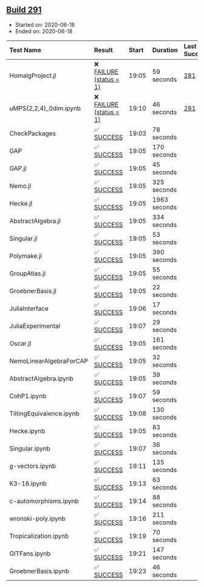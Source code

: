 ## [Build 291](https://oscarci.mathematik.uni-kl.de/job/oscar-stable/291/)

* Started on: 2020-06-18
* Ended on: 2020-06-18

| Test Name    | Result | Start | Duration | Last Success | First Failure |
|:-------------|:-------|:------|:---------|:-------------|:--------------|
| HomalgProject.jl | ❌ [FAILURE (status = 1)](https://oscarci.mathematik.uni-kl.de/job/oscar-stable/291/artifact/logs/build-291/HomalgProject.jl.log) | 19:05 | 59 seconds | [281](https://oscarci.mathematik.uni-kl.de/job/oscar-stable/281/) | [282](https://oscarci.mathematik.uni-kl.de/job/oscar-stable/282/) |
| uMPS(2,2,4)_0dim.ipynb | ❌ [FAILURE (status = 1)](https://oscarci.mathematik.uni-kl.de/job/oscar-stable/291/artifact/logs/build-291/uMPS-2-2-4-_0dim.ipynb.log) | 19:10 | 46 seconds | [281](https://oscarci.mathematik.uni-kl.de/job/oscar-stable/281/) | [282](https://oscarci.mathematik.uni-kl.de/job/oscar-stable/282/) |
| CheckPackages | ✅ [SUCCESS](https://oscarci.mathematik.uni-kl.de/job/oscar-stable/291/artifact/logs/build-291/CheckPackages.log) | 19:03 | 78 seconds |  |  |
| GAP | ✅ [SUCCESS](https://oscarci.mathematik.uni-kl.de/job/oscar-stable/291/artifact/logs/build-291/GAP.log) | 19:05 | 170 seconds |  |  |
| GAP.jl | ✅ [SUCCESS](https://oscarci.mathematik.uni-kl.de/job/oscar-stable/291/artifact/logs/build-291/GAP.jl.log) | 19:05 | 45 seconds |  |  |
| Nemo.jl | ✅ [SUCCESS](https://oscarci.mathematik.uni-kl.de/job/oscar-stable/291/artifact/logs/build-291/Nemo.jl.log) | 19:05 | 325 seconds |  |  |
| Hecke.jl | ✅ [SUCCESS](https://oscarci.mathematik.uni-kl.de/job/oscar-stable/291/artifact/logs/build-291/Hecke.jl.log) | 19:05 | 1963 seconds |  |  |
| AbstractAlgebra.jl | ✅ [SUCCESS](https://oscarci.mathematik.uni-kl.de/job/oscar-stable/291/artifact/logs/build-291/AbstractAlgebra.jl.log) | 19:05 | 334 seconds |  |  |
| Singular.jl | ✅ [SUCCESS](https://oscarci.mathematik.uni-kl.de/job/oscar-stable/291/artifact/logs/build-291/Singular.jl.log) | 19:05 | 53 seconds |  |  |
| Polymake.jl | ✅ [SUCCESS](https://oscarci.mathematik.uni-kl.de/job/oscar-stable/291/artifact/logs/build-291/Polymake.jl.log) | 19:05 | 390 seconds |  |  |
| GroupAtlas.jl | ✅ [SUCCESS](https://oscarci.mathematik.uni-kl.de/job/oscar-stable/291/artifact/logs/build-291/GroupAtlas.jl.log) | 19:05 | 55 seconds |  |  |
| GroebnerBasis.jl | ✅ [SUCCESS](https://oscarci.mathematik.uni-kl.de/job/oscar-stable/291/artifact/logs/build-291/GroebnerBasis.jl.log) | 19:05 | 22 seconds |  |  |
| JuliaInterface | ✅ [SUCCESS](https://oscarci.mathematik.uni-kl.de/job/oscar-stable/291/artifact/logs/build-291/JuliaInterface.log) | 19:06 | 17 seconds |  |  |
| JuliaExperimental | ✅ [SUCCESS](https://oscarci.mathematik.uni-kl.de/job/oscar-stable/291/artifact/logs/build-291/JuliaExperimental.log) | 19:07 | 29 seconds |  |  |
| Oscar.jl | ✅ [SUCCESS](https://oscarci.mathematik.uni-kl.de/job/oscar-stable/291/artifact/logs/build-291/Oscar.jl.log) | 19:05 | 161 seconds |  |  |
| NemoLinearAlgebraForCAP | ✅ [SUCCESS](https://oscarci.mathematik.uni-kl.de/job/oscar-stable/291/artifact/logs/build-291/NemoLinearAlgebraForCAP.log) | 19:05 | 32 seconds |  |  |
| AbstractAlgebra.ipynb | ✅ [SUCCESS](https://oscarci.mathematik.uni-kl.de/job/oscar-stable/291/artifact/logs/build-291/AbstractAlgebra.ipynb.log) | 19:05 | 39 seconds |  |  |
| CohP1.ipynb | ✅ [SUCCESS](https://oscarci.mathematik.uni-kl.de/job/oscar-stable/291/artifact/logs/build-291/CohP1.ipynb.log) | 19:07 | 59 seconds |  |  |
| TiltingEquivalence.ipynb | ✅ [SUCCESS](https://oscarci.mathematik.uni-kl.de/job/oscar-stable/291/artifact/logs/build-291/TiltingEquivalence.ipynb.log) | 19:08 | 130 seconds |  |  |
| Hecke.ipynb | ✅ [SUCCESS](https://oscarci.mathematik.uni-kl.de/job/oscar-stable/291/artifact/logs/build-291/Hecke.ipynb.log) | 19:05 | 83 seconds |  |  |
| Singular.ipynb | ✅ [SUCCESS](https://oscarci.mathematik.uni-kl.de/job/oscar-stable/291/artifact/logs/build-291/Singular.ipynb.log) | 19:07 | 36 seconds |  |  |
| g-vectors.ipynb | ✅ [SUCCESS](https://oscarci.mathematik.uni-kl.de/job/oscar-stable/291/artifact/logs/build-291/g-vectors.ipynb.log) | 19:11 | 135 seconds |  |  |
| K3-16.ipynb | ✅ [SUCCESS](https://oscarci.mathematik.uni-kl.de/job/oscar-stable/291/artifact/logs/build-291/K3-16.ipynb.log) | 19:13 | 63 seconds |  |  |
| c-automorphisms.ipynb | ✅ [SUCCESS](https://oscarci.mathematik.uni-kl.de/job/oscar-stable/291/artifact/logs/build-291/c-automorphisms.ipynb.log) | 19:14 | 88 seconds |  |  |
| wronski-poly.ipynb | ✅ [SUCCESS](https://oscarci.mathematik.uni-kl.de/job/oscar-stable/291/artifact/logs/build-291/wronski-poly.ipynb.log) | 19:16 | 211 seconds |  |  |
| Tropicalization.ipynb | ✅ [SUCCESS](https://oscarci.mathematik.uni-kl.de/job/oscar-stable/291/artifact/logs/build-291/Tropicalization.ipynb.log) | 19:19 | 70 seconds |  |  |
| GITFans.ipynb | ✅ [SUCCESS](https://oscarci.mathematik.uni-kl.de/job/oscar-stable/291/artifact/logs/build-291/GITFans.ipynb.log) | 19:21 | 147 seconds |  |  |
| GroebnerBasis.ipynb | ✅ [SUCCESS](https://oscarci.mathematik.uni-kl.de/job/oscar-stable/291/artifact/logs/build-291/GroebnerBasis.ipynb.log) | 19:23 | 46 seconds |  |  |
